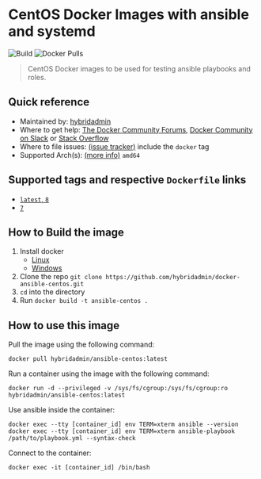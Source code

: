 # CentOS Docker Images with ansible and systemd

![Build](https://github.com/hybridadmin/docker-ansible-centos/workflows/Build/badge.svg?branch=main) ![Docker Pulls](https://img.shields.io/docker/pulls/hybridadmin/ansible-centos)

> CentOS Docker images to be used for testing ansible playbooks and roles.

## Quick reference

- Maintained by: [hybridadmin](https://github.com/hybridadmin)
- Where to get help: [The Docker Community Forums](https://forums.docker.com/), [Docker Community on Slack](https://dockr.ly/slack) or [Stack Overflow](https://stackoverflow.com/search?tab=newest&q=docker)
- Where to file issues: [(issue tracker)](https://github.com/hybridadmin/docker-ansible-centos/issues) include the `docker` tag
- Supported Arch(s): [(more info)](https://github.com/docker-library/official-images#architectures-other-than-amd64) `amd64`

## Supported tags and respective `Dockerfile` links

- [`latest`, `8`](https://github.com/hybridadmin/docker-ansible-centos/tree/main/8/Dockerfile)
- [`7`](https://github.com/hybridadmin/docker-ansible-centos/tree/main/7/Dockerfile)

## How to Build the image

1. Install docker
   - [Linux](https://docs.docker.com/engine/install/)
   - [Windows](https://docs.docker.com/docker-for-windows/install/)
2. Clone the repo `git clone https://github.com/hybridadmin/docker-ansible-centos.git`
3. `cd` into the directory
4. Run `docker build -t ansible-centos .`

## How to use this image

Pull the image using the following command:

```console
docker pull hybridadmin/ansible-centos:latest
```

Run a container using the image with the following command:

```console
docker run -d --privileged -v /sys/fs/cgroup:/sys/fs/cgroup:ro hybridadmin/ansible-centos:latest
```

Use ansible inside the container:

```console
docker exec --tty [container_id] env TERM=xterm ansible --version
docker exec --tty [container_id] env TERM=xterm ansible-playbook /path/to/playbook.yml --syntax-check
```

Connect to the container:

```console
docker exec -it [container_id] /bin/bash
```

